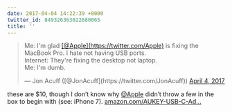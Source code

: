 ```yaml
---
date: 2017-04-04 14:22:39 +0000
twitter_id: 849326363022680065
title: ''
---
```


<blockquote class="twitter-tweet"><p lang="en" dir="ltr">Me: I&#39;m glad <a href="https://twitter.com/Apple?ref_src=twsrc%5Etfw">[@Apple](https://twitter.com/Apple)</a> is fixing the MacBook Pro. I hate not having USB ports. <br>Internet: They&#39;re fixing the desktop not laptop. <br>Me: I&#39;m dumb.</p>&mdash; Jon Acuff ([@JonAcuff](https://twitter.com/JonAcuff)) <a href="https://twitter.com/JonAcuff/status/849322296825327619?ref_src=twsrc%5Etfw">April 4, 2017</a></blockquote>
<script async src="https://platform.twitter.com/widgets.js" charset="utf-8"></script>

these are $10, though I don’t know why [@Apple](https://twitter.com/Apple) didn’t throw a few in the box to begin with (see: iPhone 7). [amazon.com/AUKEY-USB-C-Ad…](https://www.amazon.com/AUKEY-USB-C-Adapter-MacBook-Nexus/dp/B01AUKU1OO/ref=sr_1_3?ie=UTF8&qid=1491329978&sr=8-3&keywords=aukey+usb+c)

